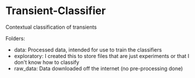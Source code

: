 # Transient-Classifier
Contextual classification of transients

Folders:
- data: Processed data, intended for use to train the classifiers
- exploratory: I created this to store files that are just experiments or that I don't know how to classify
- raw_data: Data downloaded off the internet (no pre-processing done)